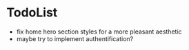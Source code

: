 # TodoList

- fix home hero section styles for a more pleasant aesthetic 
- maybe try to implement authentification?
